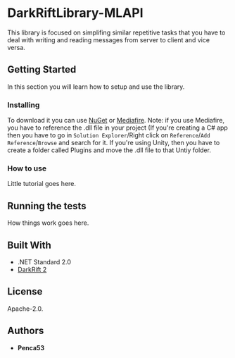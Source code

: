 # DarkRiftLibrary-MLAPI

This library is focused on simplifing similar repetitive tasks that you have to deal with writing and reading messages from server to client and vice versa.

## Getting Started

In this section you will learn how to setup and use the library.

### Installing

To download it you can use [NuGet]() or [Mediafire](). Note: if you use Mediafire, you have to reference the .dll file in your project (If you're creating a C# app then you have to go in `Solution Explorer`/Right click on `Reference`/`Add Reference`/`Browse` and search for it. If you're using Unity, then you have to create a folder called Plugins and move the .dll file to that Untiy folder.

### How to use

Little tutorial goes here.

## Running the tests

How things work goes here.

## Built With

- .NET Standard 2.0
- [DarkRift 2](https://darkriftnetworking.com/DarkRift2)

## License

Apache-2.0.

## Authors

- **Penca53**
